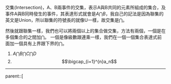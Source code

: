 交集(Intersection)，A、B兩事件的交集，表示A與B共同的元素所組成的集合，及事件A與B同時發生的事件，其表達形式就會是$A\bigcap B$，我自己的記法是因為聯集的英文是Union，所以聯集的符號長的就像U一樣，故交集是$\bigcap$。

然後就跟聯集一樣，我們也可以將兩個以上的集合做交集，方法有兩個，一個是在多個集合的之間加$\bigcap$。 一個是像級數跟連乘一樣，我們在一個一個集合表達式前面加一個具有上界跟下界的$\bigcap$。

1. $A\bigcap B\bigcap C\bigcap D$
2. $$\bigcap_{i=1}^{n}a_n$$
- - -
parent::[